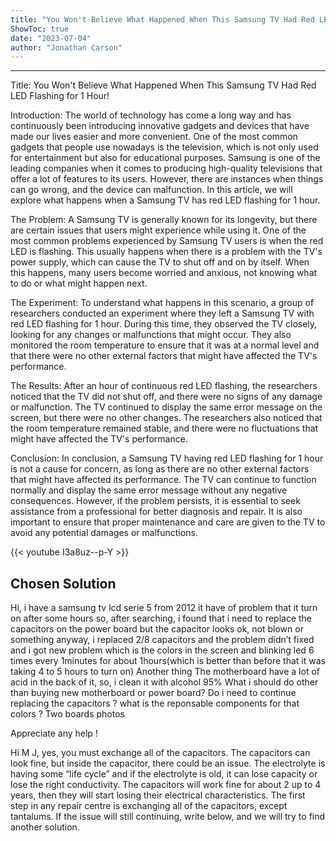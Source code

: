```yaml
---
title: "You Won't Believe What Happened When This Samsung TV Had Red LED Flashing for 1 Hour!"
ShowToc: true 
date: "2023-07-04"
author: "Jonathan Carson"
---
```

*****
Title: You Won't Believe What Happened When This Samsung TV Had Red LED Flashing for 1 Hour!

Introduction:
The world of technology has come a long way and has continuously been introducing innovative gadgets and devices that have made our lives easier and more convenient. One of the most common gadgets that people use nowadays is the television, which is not only used for entertainment but also for educational purposes. Samsung is one of the leading companies when it comes to producing high-quality televisions that offer a lot of features to its users. However, there are instances when things can go wrong, and the device can malfunction. In this article, we will explore what happens when a Samsung TV has red LED flashing for 1 hour.

The Problem:
A Samsung TV is generally known for its longevity, but there are certain issues that users might experience while using it. One of the most common problems experienced by Samsung TV users is when the red LED is flashing. This usually happens when there is a problem with the TV's power supply, which can cause the TV to shut off and on by itself. When this happens, many users become worried and anxious, not knowing what to do or what might happen next.

The Experiment:
To understand what happens in this scenario, a group of researchers conducted an experiment where they left a Samsung TV with red LED flashing for 1 hour. During this time, they observed the TV closely, looking for any changes or malfunctions that might occur. They also monitored the room temperature to ensure that it was at a normal level and that there were no other external factors that might have affected the TV's performance.

The Results:
After an hour of continuous red LED flashing, the researchers noticed that the TV did not shut off, and there were no signs of any damage or malfunction. The TV continued to display the same error message on the screen, but there were no other changes. The researchers also noticed that the room temperature remained stable, and there were no fluctuations that might have affected the TV's performance.

Conclusion:
In conclusion, a Samsung TV having red LED flashing for 1 hour is not a cause for concern, as long as there are no other external factors that might have affected its performance. The TV can continue to function normally and display the same error message without any negative consequences. However, if the problem persists, it is essential to seek assistance from a professional for better diagnosis and repair. It is also important to ensure that proper maintenance and care are given to the TV to avoid any potential damages or malfunctions.

{{< youtube I3a8uz--p-Y >}} 



## Chosen Solution
 Hi,
i have a samsung tv lcd serie 5 from 2012
it have of problem that it turn on after some hours
so, after searching, i found that i need to replace the capacitors on the  power board
but the capacitor looks ok, not blown or something
anyway, i replaced 2/8 capacitors
and the problem didn’t fixed and i got new problem which is the colors in the screen and blinking led 6 times every 1minutes for about 1hours(which is better than before that it was taking 4 to 5 hours to turn on)
Another thing
The motherboard have a lot of acid in the back of it, so, i clean it with alcohol 95%
What i should do other than buying new motherboard or power board?
Do i need to continue replacing the capacitors ?
what is the reponsable components for that colors ?
Two boards photos



Appreciate any help !

 Hi M J,
yes, you must exchange all of the capacitors. The capacitors can look fine, but inside the capacitor, there could be an issue. The electrolyte is having some “life cycle” and if the electrolyte is old, it can lose capacity or lose the right conductivity. The capacitors will work fine for about 2 up to 4 years, then they will start losing their electrical characteristics.
The first step in any repair centre is exchanging all of the capacitors, except tantalums. If the issue will still continuing, write below, and we will try to find another solution.




